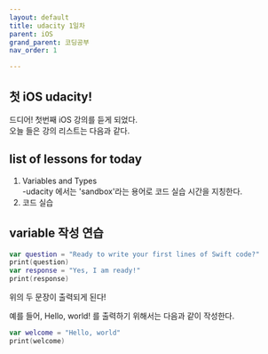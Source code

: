 ```yaml
---
layout: default
title: udacity 1일차
parent: iOS
grand_parent: 코딩공부
nav_order: 1

---
```



## 첫 iOS udacity!  
드디어! 첫번째 iOS 강의를 듣게 되었다.  
오늘 들은 강의 리스트는 다음과 같다.  

## list of lessons for today  
1. Variables and Types  
    -udacity 에서는 'sandbox'라는 용어로 코드 실습 시간을 지칭한다.  
2. 코드 실습  

## variable 작성 연습  

```swift
var question = "Ready to write your first lines of Swift code?"
print(question)
var response = "Yes, I am ready!"
print(response)
```

위의 두 문장이 출력되게 된다!  

예를 들어, Hello, world! 를 출력하기 위해서는 다음과 같이 작성한다.  
```swift
var welcome = "Hello, world"
print(welcome)
```


